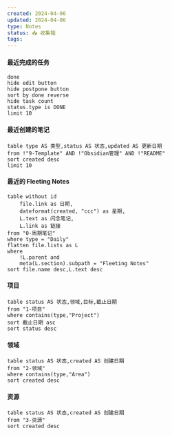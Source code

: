 ```yaml
---
created: 2024-04-06
updated: 2024-04-06
type: Notes
status: 📥 收集箱
tags:
---
```

#### 最近完成的任务
```tasks
done
hide edit button
hide postpone button
sort by done reverse
hide task count
status.type is DONE
limit 10
```
#### 最近创建的笔记
```dataview
table type AS 类型,status AS 状态,updated AS 更新日期
from !"9-Template" AND !"Obsidian管理" AND !"README"
sort created desc
limit 10
```

#### 最近的 Fleeting Notes
```dataview
table without id 
	file.link as 日期,
	dateformat(created, "ccc") as 星期, 
	L.text as 闪念笔记, 
	L.link as 链接
from "0-周期笔记"
where type = "Daily"
flatten file.lists as L
where
	!L.parent and
	meta(L.section).subpath = "Fleeting Notes"
sort file.name desc,L.text desc
```
#### 项目
```dataview
table status AS 状态,领域,目标,截止日期
from "1-项目"
where contains(type,"Project")
sort 截止日期 asc
sort status desc
```
#### 领域
```dataview
table status AS 状态,created AS 创建日期
from "2-领域"
where contains(type,"Area")
sort created desc
```
#### 资源
```dataview
table status AS 状态,created AS 创建日期
from "3-资源"
sort created desc
```